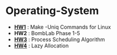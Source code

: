 # Operating-System

*  **[HW1](https://github.com/evve212233/os3224_vagrant)** : Make -Uniq Commands for Linux
*  **HW2** : BombLab Phase 1-5
*  **[HW3](https://github.com/evve212233/xv6-public)** : Process Scheduling Algorithm
*  **[HW4](https://github.com/evve212233/Operating-System/tree/lazy-allocation/xv6-public)** : Lazy Allocation
